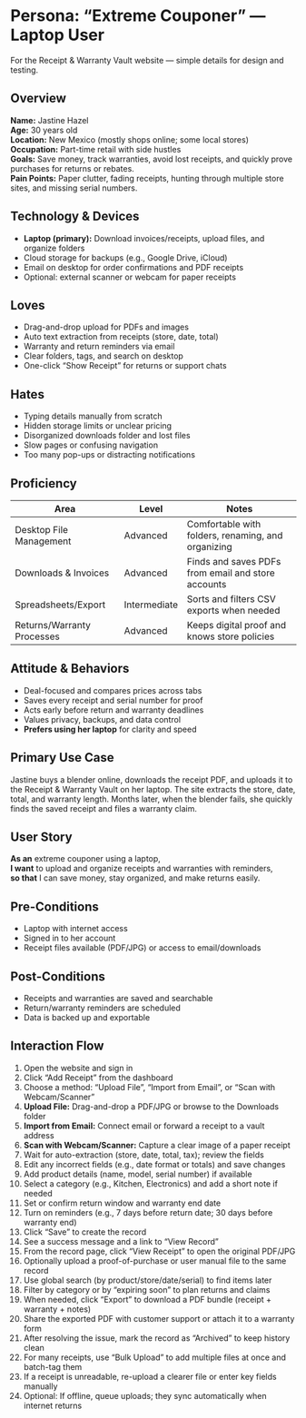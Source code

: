 # Persona: “Extreme Couponer” — Laptop User

For the Receipt & Warranty Vault website — simple details for design and testing.

## Overview

**Name:** Jastine Hazel  
**Age:** 30 years old  
**Location:** New Mexico (mostly shops online; some local stores)  
**Occupation:** Part-time retail with side hustles  
**Goals:** Save money, track warranties, avoid lost receipts, and quickly prove purchases for returns or rebates.  
**Pain Points:** Paper clutter, fading receipts, hunting through multiple store sites, and missing serial numbers.

## Technology & Devices

- **Laptop (primary):** Download invoices/receipts, upload files, and organize folders
- Cloud storage for backups (e.g., Google Drive, iCloud)
- Email on desktop for order confirmations and PDF receipts
- Optional: external scanner or webcam for paper receipts

## Loves

- Drag-and-drop upload for PDFs and images
- Auto text extraction from receipts (store, date, total)
- Warranty and return reminders via email
- Clear folders, tags, and search on desktop
- One-click “Show Receipt” for returns or support chats

## Hates

- Typing details manually from scratch
- Hidden storage limits or unclear pricing
- Disorganized downloads folder and lost files
- Slow pages or confusing navigation
- Too many pop-ups or distracting notifications

## Proficiency

| Area                     | Level       | Notes                                            |
|--------------------------|-------------|--------------------------------------------------|
| Desktop File Management  | Advanced    | Comfortable with folders, renaming, and organizing |
| Downloads & Invoices     | Advanced    | Finds and saves PDFs from email and store accounts |
| Spreadsheets/Export      | Intermediate| Sorts and filters CSV exports when needed         |
| Returns/Warranty Processes| Advanced   | Keeps digital proof and knows store policies      |

## Attitude & Behaviors

- Deal-focused and compares prices across tabs
- Saves every receipt and serial number for proof
- Acts early before return and warranty deadlines
- Values privacy, backups, and data control
- **Prefers using her laptop** for clarity and speed

## Primary Use Case

Jastine buys a blender online, downloads the receipt PDF, and uploads it to the Receipt & Warranty Vault on her laptop. The site extracts the store, date, total, and warranty length. Months later, when the blender fails, she quickly finds the saved receipt and files a warranty claim.

## User Story

**As an** extreme couponer using a laptop,  
**I want** to upload and organize receipts and warranties with reminders,  
**so that** I can save money, stay organized, and make returns easily.

## Pre-Conditions

- Laptop with internet access
- Signed in to her account
- Receipt files available (PDF/JPG) or access to email/downloads

## Post-Conditions

- Receipts and warranties are saved and searchable
- Return/warranty reminders are scheduled
- Data is backed up and exportable

## Interaction Flow

1. Open the website and sign in
2. Click “Add Receipt” from the dashboard
3. Choose a method: “Upload File”, “Import from Email”, or “Scan with Webcam/Scanner”
4. **Upload File:** Drag-and-drop a PDF/JPG or browse to the Downloads folder
5. **Import from Email:** Connect email or forward a receipt to a vault address
6. **Scan with Webcam/Scanner:** Capture a clear image of a paper receipt
7. Wait for auto-extraction (store, date, total, tax); review the fields
8. Edit any incorrect fields (e.g., date format or totals) and save changes
9. Add product details (name, model, serial number) if available
10. Select a category (e.g., Kitchen, Electronics) and add a short note if needed
11. Set or confirm return window and warranty end date
12. Turn on reminders (e.g., 7 days before return date; 30 days before warranty end)
13. Click “Save” to create the record
14. See a success message and a link to “View Record”
15. From the record page, click “View Receipt” to open the original PDF/JPG
16. Optionally upload a proof-of-purchase or user manual file to the same record
17. Use global search (by product/store/date/serial) to find items later
18. Filter by category or by “expiring soon” to plan returns and claims
19. When needed, click “Export” to download a PDF bundle (receipt + warranty + notes)
20. Share the exported PDF with customer support or attach it to a warranty form
21. After resolving the issue, mark the record as “Archived” to keep history clean
22. For many receipts, use “Bulk Upload” to add multiple files at once and batch-tag them
23. If a receipt is unreadable, re-upload a clearer file or enter key fields manually
24. Optional:  If offline, queue uploads; they sync automatically when internet returns